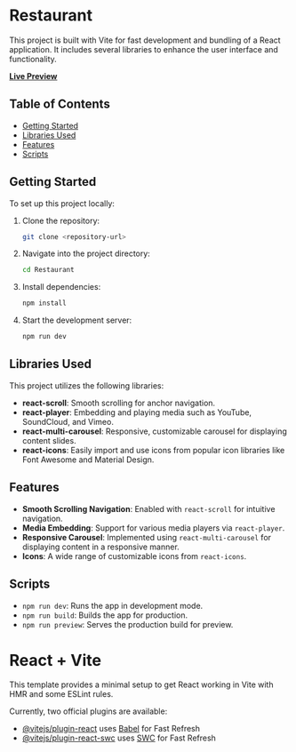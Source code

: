 # Restaurant

This project is built with Vite for fast development and bundling of a React application. It includes several libraries to enhance the user interface and functionality.

**[Live Preview](https://restaurant-chi-one.vercel.app/)**

## Table of Contents

- [Getting Started](#getting-started)
- [Libraries Used](#libraries-used)
- [Features](#features)
- [Scripts](#scripts)

## Getting Started

To set up this project locally:

1. Clone the repository:
   ```bash
   git clone <repository-url>

2. Navigate into the project directory:
   ```bash
   cd Restaurant

3. Install dependencies:
   ```bash
   npm install

4. Start the development server:
   ```bash
   npm run dev

## Libraries Used

This project utilizes the following libraries:

- **react-scroll**: Smooth scrolling for anchor navigation.
- **react-player**: Embedding and playing media such as YouTube, SoundCloud, and Vimeo.
- **react-multi-carousel**: Responsive, customizable carousel for displaying content slides.
- **react-icons**: Easily import and use icons from popular icon libraries like Font Awesome and Material Design.

## Features

- **Smooth Scrolling Navigation**: Enabled with `react-scroll` for intuitive navigation.
- **Media Embedding**: Support for various media players via `react-player`.
- **Responsive Carousel**: Implemented using `react-multi-carousel` for displaying content in a responsive manner.
- **Icons**: A wide range of customizable icons from `react-icons`.

## Scripts

- `npm run dev`: Runs the app in development mode.
- `npm run build`: Builds the app for production.
- `npm run preview`: Serves the production build for preview.



# React + Vite

This template provides a minimal setup to get React working in Vite with HMR and some ESLint rules.

Currently, two official plugins are available:

- [@vitejs/plugin-react](https://github.com/vitejs/vite-plugin-react/blob/main/packages/plugin-react/README.md) uses [Babel](https://babeljs.io/) for Fast Refresh
- [@vitejs/plugin-react-swc](https://github.com/vitejs/vite-plugin-react-swc) uses [SWC](https://swc.rs/) for Fast Refresh